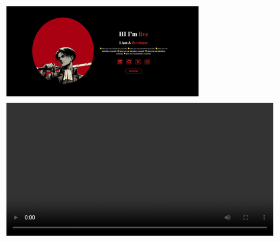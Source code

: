  
<img src="/assetes/image/Screenshot 2025-09-24 184024.png">
 
 
 
 <video width="700px" src="/assetes/image/Document - Google Chrome 1404-07-02 18-25-45.mp4" controls></video>
